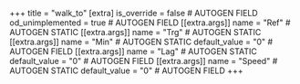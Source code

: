 +++
title = "walk_to"
[extra]
is_override = false # AUTOGEN FIELD
od_unimplemented = true # AUTOGEN FIELD
[[extra.args]]
name = "Ref" # AUTOGEN STATIC
[[extra.args]]
name = "Trg" # AUTOGEN STATIC
[[extra.args]]
name = "Min" # AUTOGEN STATIC
default_value = "0" # AUTOGEN FIELD
[[extra.args]]
name = "Lag" # AUTOGEN STATIC
default_value = "0" # AUTOGEN FIELD
[[extra.args]]
name = "Speed" # AUTOGEN STATIC
default_value = "0" # AUTOGEN FIELD
+++